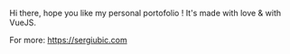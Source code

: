 Hi there, hope you like my personal portofolio ! It's made with love & with VueJS.

For more: https://sergiubic.com

